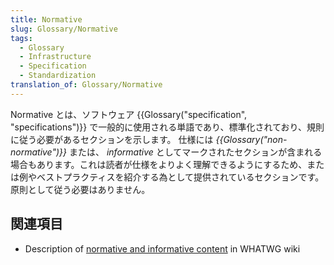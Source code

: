 ```yaml
---
title: Normative
slug: Glossary/Normative
tags:
  - Glossary
  - Infrastructure
  - Specification
  - Standardization
translation_of: Glossary/Normative
---
```

Normative とは、ソフトウェア {{Glossary("specification", "specifications")}} で一般的に使用される単語であり、標準化されており、規則に従う必要があるセクションを示します。 仕様には _{{Glossary("non-normative")}}_ または、 _informative_ としてマークされたセクションが含まれる場合もあります。これは読者が仕様をよりよく理解できるようにするため、または例やベストプラクティスを紹介する為として提供されているセクションです。原則として従う必要はありません。

## 関連項目

- Description of [normative and informative content](https://wiki.whatwg.org/wiki/Specs/howto#Content) in WHATWG wiki

